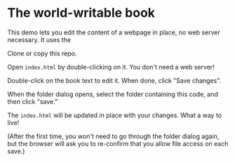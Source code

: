 # The world-writable book

This demo lets you edit the content of a webpage in place, no web server necessary. It uses the

Clone or copy this repo.

Open `index.html` by double-clicking on it. You don't need a web server!

Double-click on the book text to edit it. When done, click "Save changes".

When the folder dialog opens, select the folder containing this code, and then click "save."`

The `index.html` will be updated in place with your changes. What a way to live!

(After the first time, you won't need to go through the folder dialog again, but the browser will ask you to re-confirm that you allow file access on each save.)
